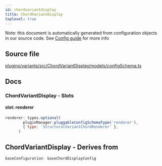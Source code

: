 ```yaml
---
id: chordvariantdisplay
title: ChordVariantDisplay
toplevel: true
---
```

Note: this document is automatically generated from configuration objects in
our source code. See [Config guide](/docs/config_guide) for more info

## Source file

[plugins/variants/src/ChordVariantDisplay/models/configSchema.ts](https://github.com/GMOD/jbrowse-components/blob/main/plugins/variants/src/ChordVariantDisplay/models/configSchema.ts)

## Docs







### ChordVariantDisplay - Slots
#### slot: renderer



```js
renderer: types.optional(
        pluginManager.pluggableConfigSchemaType('renderer'),
        { type: 'StructuralVariantChordRenderer' },
      )
```


## ChordVariantDisplay - Derives from




```js
baseConfiguration: baseChordDisplayConfig
```


